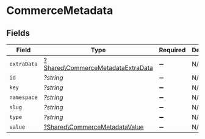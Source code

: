 # CommerceMetadata


## Fields

| Field                                                                                 | Type                                                                                  | Required                                                                              | Description                                                                           |
| ------------------------------------------------------------------------------------- | ------------------------------------------------------------------------------------- | ------------------------------------------------------------------------------------- | ------------------------------------------------------------------------------------- |
| `extraData`                                                                           | [?Shared\CommerceMetadataExtraData](../../Models/Shared/CommerceMetadataExtraData.md) | :heavy_minus_sign:                                                                    | N/A                                                                                   |
| `id`                                                                                  | *?string*                                                                             | :heavy_minus_sign:                                                                    | N/A                                                                                   |
| `key`                                                                                 | *?string*                                                                             | :heavy_minus_sign:                                                                    | N/A                                                                                   |
| `namespace`                                                                           | *?string*                                                                             | :heavy_minus_sign:                                                                    | N/A                                                                                   |
| `slug`                                                                                | *?string*                                                                             | :heavy_minus_sign:                                                                    | N/A                                                                                   |
| `type`                                                                                | *?string*                                                                             | :heavy_minus_sign:                                                                    | N/A                                                                                   |
| `value`                                                                               | [?Shared\CommerceMetadataValue](../../Models/Shared/CommerceMetadataValue.md)         | :heavy_minus_sign:                                                                    | N/A                                                                                   |